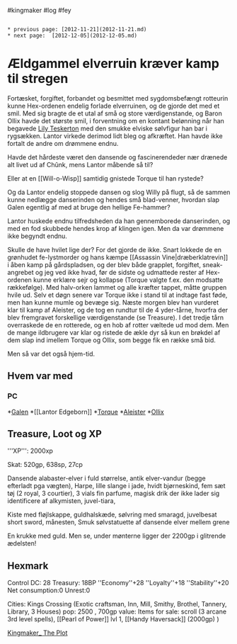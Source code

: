 #kingmaker #log #fey

```ad-info

* previous page: [2012-11-21](2012-11-21.md)
* next page:  [2012-12-05](2012-12-05.md) 
```

# Ældgammel elverruin kræver kamp til stregen  
 
Fortæsket, forgiftet, forbandet og besmittet med sygdomsbefængt rotteurin kunne Hex-ordenen endelig forlade elverruinen, og de gjorde det med et smil. Med sig bragte de et utal af små og store værdigenstande, og Baron Ollix havde det største smil, i forventning om en kontant belønning når han begavede [Lily Teskerton](Lily%20Teskerton.md) med den smukke elviske sølvfigur han bar i rygsækken. Lantor virkede derimod lidt bleg og afkræftet. Han havde ikke fortalt de andre om drømmene endnu.
Havde det hårdeste været den dansende og fascinerendeder nær drænede alt livet ud af Chûnk, mens Lantor måbende så til?
Eller at en [[Will-o-Wisp]] samtidig gnistede Torque til han rystede?
Og da Lantor endelig stoppede dansen og slog Willy på flugt, så de sammen kunne nedlægge danserinden og hendes små blad-venner, hvordan slap Galen egentlig af med at bruge den hellige Fe-hammer?
Lantor huskede endnu tilfredsheden da han gennemborede danserinden, og med en fod skubbede hendes krop af klingen igen. Men da var drømmene ikke begyndt endnu.
Skulle de have hvilet lige der? For det gjorde de ikke. Snart lokkede de en grønhudet fe-lystmorder og hans kæmpe [[Assassin Vine|dræberklatrevin]] i åben kamp på gårdspladsen, og der blev både grapplet, forgiftet, sneak-angrebet og jeg ved ikke hvad, før de sidste og udmattede rester af Hex-ordenen kunne erklære sejr og kollapse (Torque valgte f.ex. den modsatte rækkefølge). Med halv-orken lammet og alle kræfter tappet, måtte gruppen hvile ud. Selv et døgn senere var Torque ikke i stand til at indtage fast føde, men han kunne mumle og bevæge sig. Næste morgen blev han vurderet klar til kamp af Aleister, og de tog en rundtur til de 4 yder-tårne, hvorfra der blev fremgravet forskellige værdigenstande (se Treasure). I det tredje tårn overraskede de en rotterede, og en hob af rotter væltede ud mod dem. Men de mange ildbrugere var klar og ristede de ækle dyr så kun en brøkdel af dem slap ind imellem Torque og Ollix, som begge fik en række små bid.
Men så var det også hjem-tid.
 
## Hvem var med 
### PC 
 
*[Galen](Galen%20Jabir.md) 
*[[Lantor Edgeborn]] 
*[Torque](Torque%20Firebrand.md) 
*[Aleister](Aleister.md)
*[Ollix](Ollix%20Stormhorn.md) 
## Treasure, Loot og XP 
'''XP''': 2000xp 
Skat: 520gp, 638sp, 27cp
Dansende alabaster-elver i fuld størrelse, antik elver-vandur (begge efterladt pga vægten), Harpe, lille slange i jade, hvidt bjørneskind, fem sæt tøj (2 royal, 3 courtier), 3 vials fin parfume, magisk drik der ikke lader sig identificere af alkymisten, juvel-tiara, 
Kiste med fløjlskappe, guldhalskæde, sølvring med smaragd, juvelbesat short sword, månesten, Smuk sølvstatuette af dansende elver mellem grene 
En krukke med guld. Men se, under mønterne ligger der 2200gp i glitrende ædelsten!
## Hexmark 
Control DC: 28 Treasury: 18BP 
  ''Economy''+28 ''Loyalty''+18 ''Stability''+20
  Net consumption:0 Unrest:0
Cities:
Kings Crossing (Exotic craftsman, Inn, Mill, Smithy, Brothel, Tannery, Library, 3 Houses) pop: 2500 , 700gp value: Items for sale: scroll (3 arcane 3rd level spells), [[Pearl of Power]] lvl 1, [[Handy Haversack]] (2000gp) )
[Kingmaker_ The Plot](Kingmaker_%20The%20Plot.md)
